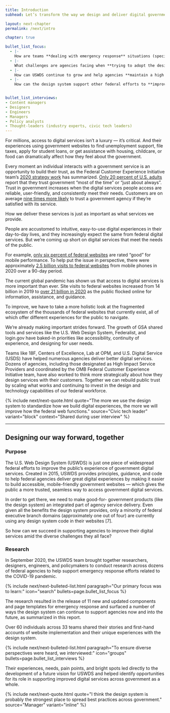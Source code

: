 ```yaml
---
title: Introduction
subhead: Let’s transform the way we design and deliver digital government with and for the people.

layout: next-chapter
permalink: /next/intro

chapter: true

bullet_list_focus: 
  - |-
    How are teams **dealing with emergency response** situations (specifically COVID-19) in terms of their digital communications?
  - |-
    What challenges are agencies facing when **trying to adopt the design system**?
  - |-
    How can USWDS continue to grow and help agencies **maintain a high level of design maturity** across the federal government?
  - |-
    How can the design system support other federal efforts to **improve customer experience** across government?


bullet_list_interviews:
- Content managers
- Designers
- Engineers
- Managers
- Policy analysts
- Thought-leaders (industry experts, civic tech leaders)
---
```


<main role="main" id="main-content">
  <section class="next-section">
    <div class="grid-container">
      <div class="grid-row">
        <div class="grid-col-12 tablet:grid-col-8 next-section-prose" markdown="1">
For millions, access to digital services isn’t a luxury — it’s critical. And their experiences using government websites to find unemployment support, file taxes, apply for student loans, or get assistance with housing, childcare, or food can dramatically affect how they feel about the government.

Every moment an individual interacts with a government service is an opportunity to build their trust, as the Federal Customer Experience Initiative team’s [2020 strategy work](https://www.performance.gov/cx/blog "What We Have Learned from Federal Customers in FY20") has summarized. [Only 20 percent of U.S. adults](https://www.pewresearch.org/politics/2020/09/14/americans-views-of-government-low-trust-but-some-positive-performance-ratings/ "Americans’ Views of Government: Low Trust, but Some Positive Performance Ratings") report that they trust government “most of the time” or “just about always”. Trust in government increases when the digital services people access are reliable, user-friendly, and consistently meet their needs. Customers are on average [nine times more likely](https://www.mckinsey.com/~/media/McKinsey/Industries/Public%20and%20Social%20Sector/Our%20Insights/The%20global%20case%20for%20customer%20experience%20in%20government/The-global-case-for-customer-experience-in-government-vF.pdf "The global case for customer experience in government") to trust a government agency if they’re satisfied with its service.

How we deliver these services is just as important as what services we provide.

People are accustomed to intuitive, easy-to-use digital experiences in their day-to-day lives, and they increasingly expect the same from federal digital services. But we’re coming up short on digital services that meet the needs of the public.

For example, [only six percent of federal websites](https://digitaldashboard.gov/ "Digital Dashboard") are rated “good” for mobile performance. To help put the issue in perspective, there were approximately [2.5 billion visits to federal websites](https://analytics.usa.gov/ "The US government’s web traffic") from mobile phones in 2020 over a 90-day period.

The current global pandemic has shown us that access to digital services is more important than ever. Site visits to federal websites increased from 14 billion in 2019 to [over 21 billion in 2020](https://analytics.usa.gov/ "The US government’s web traffic") as the public flocked online for information, assistance, and guidance.

To improve, we have to take a more holistic look at the fragmented ecosystem of the thousands of federal websites that currently exist, all of which offer different experiences for the public to navigate.

We’re already making important strides forward. The growth of GSA shared tools and services like the U.S. Web Design System, Federalist, and login.gov have baked-in priorities like accessibility, continuity of experience, and designing for user needs.

Teams like 18F, Centers of Excellence, Lab at OPM, and U.S. Digital Service (USDS) have helped numerous agencies deliver better digital services. Dozens of agencies, including those designated as High Impact Service Providers and coordinated by the OMB Federal Customer Experience Initiative team, have also worked to think more strategically about how they design services with their customers. Together we can rebuild public trust by scaling what works and continuing to invest in the design and technology capabilities of our federal workforce.

{% include next/next-quote.html quote="The more we use the design system to standardize how we build digital experiences, the more we will improve how the federal web functions." source="Civic tech leader" variant="block" context="Shared during user interview" %}
</div>
      </div>
    </div>
    <hr />
    <div class="grid-container">
      <div class="grid-row">
        <h2 class="margin-top-3">Designing our way forward, together</h2>
      </div>
      <div class="grid-row">
        <div class="grid-col-12 tablet:grid-col-8 next-section-prose" markdown="1">

### Purpose

The U.S. Web Design System (USWDS) is just one piece of widespread federal efforts to improve the public’s experience of government digital services. Created in 2015, USWDS provides principles, guidance, and code to help federal agencies deliver great digital experiences by making it easier to build accessible, mobile-friendly government websites — which gives the public a more trusted, seamless way to access government digital services.

In order to get there, we need to make good-for- government products (like the design system) an integrated part of agency service delivery. Even given all the benefits the design system provides, only a minority of federal executive branch domains (approximately one out of four) are currently using any design system code in their websites [7].

So how can we succeed in supporting agencies to improve their digital services amid the diverse challenges they all face?

### Research

In September 2020, the USWDS team brought together researchers, designers, engineers, and policymakers to conduct research across dozens of federal agencies to help support emergency response efforts related to the COVID-19 pandemic.


{% include next/next-bulleted-list.html paragraph="Our primary focus was to learn:" icon="search" bullets=page.bullet_list_focus %}


The research resulted in the release of 11 new and updated components and page templates for emergency response and surfaced a number of ways the design system can continue to support agencies now and into the future, as summarized in this report.

Over 60 individuals across 33 teams shared their stories and first-hand accounts of website implementation and their unique experiences with the design system.


{% include next/next-bulleted-list.html paragraph="To ensure diverse perspectives were heard, we interviewed:" icon="groups" bullets=page.bullet_list_interviews %}


Their experiences, needs, pain points, and bright spots led directly to the development of a future vision for USWDS and helped identify opportunities for its role in supporting improved digital services across government as a whole.


{% include next/next-quote.html quote="I think the design system is probably the strongest place to spread best practices across government." source="Manager" variant="inline" %}

<!-- quote goes here -->


</div>
      </div>
    </div>
  </section>
</main>